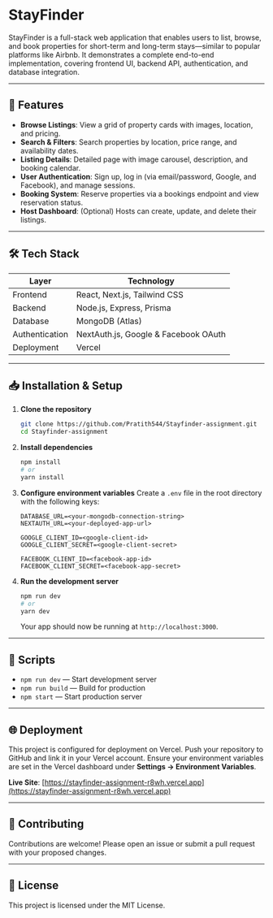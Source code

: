 # StayFinder

StayFinder is a full-stack web application that enables users to list, browse, and book properties for short-term and long-term stays—similar to popular platforms like Airbnb. It demonstrates a complete end-to-end implementation, covering frontend UI, backend API, authentication, and database integration.

---

## 🚀 Features

* **Browse Listings**: View a grid of property cards with images, location, and pricing.
* **Search & Filters**: Search properties by location, price range, and availability dates.
* **Listing Details**: Detailed page with image carousel, description, and booking calendar.
* **User Authentication**: Sign up, log in (via email/password, Google, and Facebook), and manage sessions.
* **Booking System**: Reserve properties via a bookings endpoint and view reservation status.
* **Host Dashboard**: (Optional) Hosts can create, update, and delete their listings.

---

## 🛠️ Tech Stack

| Layer          | Technology                           |
| -------------- | ------------------------------------ |
| Frontend       | React, Next.js, Tailwind CSS         |
| Backend        | Node.js, Express, Prisma             |
| Database       | MongoDB (Atlas)                      |
| Authentication | NextAuth.js, Google & Facebook OAuth |
| Deployment     | Vercel                               |

---

## 📥 Installation & Setup

1. **Clone the repository**

   ```bash
   git clone https://github.com/Pratith544/Stayfinder-assignment.git
   cd Stayfinder-assignment
   ```

2. **Install dependencies**

   ```bash
   npm install
   # or
   yarn install
   ```

3. **Configure environment variables**
   Create a `.env` file in the root directory with the following keys:

   ```env
   DATABASE_URL=<your-mongodb-connection-string>
   NEXTAUTH_URL=<your-deployed-app-url>

   GOOGLE_CLIENT_ID=<google-client-id>
   GOOGLE_CLIENT_SECRET=<google-client-secret>

   FACEBOOK_CLIENT_ID=<facebook-app-id>
   FACEBOOK_CLIENT_SECRET=<facebook-app-secret>
   ```

4. **Run the development server**

   ```bash
   npm run dev
   # or
   yarn dev
   ```

   Your app should now be running at `http://localhost:3000`.

---

## 🔧 Scripts

* `npm run dev` — Start development server
* `npm run build` — Build for production
* `npm start` — Start production server

---

## 🌐 Deployment

This project is configured for deployment on Vercel. Push your repository to GitHub and link it in your Vercel account. Ensure your environment variables are set in the Vercel dashboard under **Settings → Environment Variables**.

**Live Site**: [https://stayfinder-assignment-r8wh.vercel.app](https://stayfinder-assignment-r8wh.vercel.app)

---

## 🤝 Contributing

Contributions are welcome! Please open an issue or submit a pull request with your proposed changes.

---

## 📄 License

This project is licensed under the MIT License.
